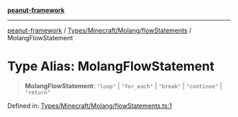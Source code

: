 [**peanut-framework**](../../../../../README.md)

***

[peanut-framework](../../../../../modules.md) / [Types/Minecraft/Molang/flowStatements](../README.md) / MolangFlowStatement

# Type Alias: MolangFlowStatement

> **MolangFlowStatement**: `"loop"` \| `"for_each"` \| `"break"` \| `"continue"` \| `"return"`

Defined in: [Types/Minecraft/Molang/flowStatements.ts:1](https://github.com/palmmc/Peanut-Framework/blob/a953dc2db1f7e00237b91b5b1f38f50520700085/PeanutFramework/Types/Minecraft/Molang/flowStatements.ts#L1)
